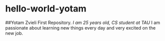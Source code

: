 # hello-world-yotam
##Yotam Zvieli First Repository.
*I am 25 years old, CS student at TAU*
I am passionate about learning new things every day and very excited on the new job.
